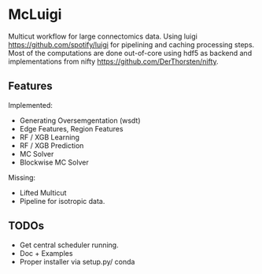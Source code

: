 # McLuigi

Multicut workflow for large connectomics data.
Using luigi https://github.com/spotify/luigi for pipelining and caching processing steps.
Most of the computations are done out-of-core using hdf5 as backend and implementations from nifty
https://github.com/DerThorsten/nifty.

## Features

Implemented:

* Generating Oversemgentation  (wsdt)
* Edge Features, Region Features
* RF / XGB Learning
* RF / XGB Prediction
* MC Solver
* Blockwise MC Solver

Missing:

* Lifted Multicut
* Pipeline for isotropic data.

## TODOs

* Get central scheduler running.
* Doc + Examples
* Proper installer via setup.py/ conda
